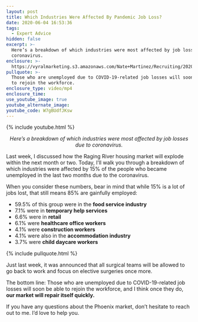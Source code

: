 ```yaml
---
layout: post
title: Which Industries Were Affected By Pandemic Job Loss?
date: 2020-06-04 16:53:36
tags:
  - Expert Advice
hidden: false
excerpt: >-
  Here’s a breakdown of which industries were most affected by job losses due to
  coronavirus.
enclosure: >-
  https://vyralmarketing.s3.amazonaws.com/Nate+Martinez/Recruiting/2020/Nate+Martinez+Recruiting+Unemployment.mp4
pullquote: >-
  Those who are unemployed due to COVID-19-related job losses will soon be able
  to rejoin the workforce.
enclosure_type: video/mp4
enclosure_time:
use_youtube_image: true
youtube_alternate_image:
youtube_code: W7gBUdfJKsw
---
```


{% include youtube.html %}

<p style="text-align: center;"><em>Here’s a breakdown of which industries were most affected by job losses due to coronavirus.</em></p>

Last week, I discussed how the Raging River housing market will explode within the next month or two. Today, I’ll walk you through a breakdown of which industries were affected by 15% of the people who became unemployed in the last two months due to the coronavirus.

When you consider these numbers, bear in mind that while 15% is a lot of jobs lost, that still means 85% are gainfully employed:

* 59\.5% of this group were in the **food service industry**
* 7\.1% were in **temporary help services**
* 6\.6% were in **retail**
* 6\.1% were **healthcare office workers**
* 4\.1% were **construction workers**
* 4\.1% were also in the **accommodation industry**
* 3\.7% were **child daycare workers**

{% include pullquote.html %}

Just last week, it was announced that all surgical teams will be allowed to go back to work and focus on elective surgeries once more.

The bottom line: Those who are unemployed due to COVID-19-related job losses will soon be able to rejoin the workforce, and I think once they do, **our market will repair itself quickly.**

If you have any questions about the Phoenix market, don’t hesitate to reach out to me. I’d love to help you.